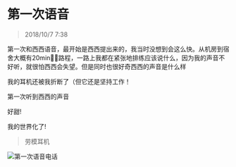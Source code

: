 # 第一次语音

> 2018/10/7 7:38

第一次和西西语音，最开始是西西提出来的，我当时没想到会这么快。从机房到宿舍大概有20min路程，一路上我都在紧张地排练应该说什么，因为我的声音不好听，就很怕西西会失望。但是同时也很好奇西西的声音是什么样

我的耳机还被我折断了（但它还是坚持工作！

第一次听到西西的声音

好甜!

我的世界化了!

> 劳模耳机

![第一次语音电话](/static/img/firstPhoneCall.JPG)
